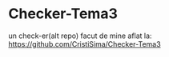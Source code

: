 # Checker-Tema3

un check-er(alt repo) facut de mine aflat la:
https://github.com/CristiSima/Checker-Tema3
